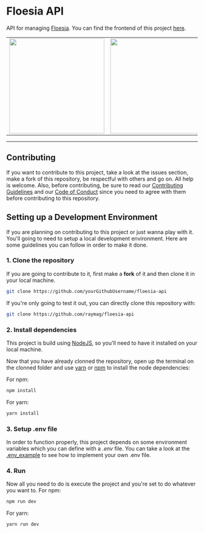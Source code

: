 # Floesia API
API for managing [Floesia](https://floesia.netlify.app/). You can find the frontend of this project [here](https://github.com/raymag/floesia).

|  |  |
| --- | --- |
| <img height="250" src="https://user-images.githubusercontent.com/29918030/95920186-53a3fe80-0d85-11eb-96ef-a7e8a5986910.png" style="display:inline;float:left"/> | <img height="250" src="https://user-images.githubusercontent.com/29918030/95921810-59e7aa00-0d88-11eb-8253-2eacfa2d9796.png"  style="display:inline;float:right"/> |

---

## Contributing
If you want to contribute to this project, take a look at the issues section, make a fork of this repository, be respectful with others and go on. All help is welcome. 
Also, before contributing, be sure to read our [Contributing Guidelines](https://github.com/raymag/floesia-api/blob/main/CONTRIBUTING.md) and our [Code of Conduct](https://github.com/raymag/floesia-api/blob/main/CODE_OF_CONDUCT.md) since you need to agree with them before contributing to this repository.

## Setting up a Development Environment

If you are planning on contributing to this project or just wanna play with it. You'll going to need to setup a local development environment. Here are some guidelines you can follow in order to make it done.

### 1. Clone the repository

If you are going to contribute to it, first make a **fork** of it and then clone it in your local machine. 
```bash
git clone https://github.com/yourGithubUsername/floesia-api
```

If you're only going to test it out, you can directly clone this repository with: 
```bash
git clone https://github.com/raymag/floesia-api
```

### 2. Install dependencies

This project is build using [NodeJS](https://nodejs.org/en/download/), so you'll need to have it installed on your local machine.

Now that you have already clonned the repository, open up the terminal on the clonned folder and use [yarn](https://yarnpkg.com/) or [npm](https://www.npmjs.com/) to install the node dependencies:

For npm:
```bash
npm install
```

For yarn:
```bash
yarn install
```

### 3. Setup .env file

In order to function properly, this project depends on some environment variables which you can define with a *.env* file. You can take a look at the [.env_example](https://github.com/raymag/floesia-api/blob/main/.env_example) to see how to implement your own .env file.

### 4. Run

Now all you need to do is execute the project and you're set to do whatever you want to.
For npm:
```bash
npm run dev
```
For yarn:
```bash
yarn run dev
```
